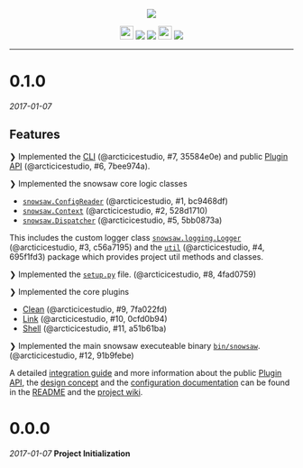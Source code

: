 <p align="center"><img src="https://cdn.rawgit.com/arcticicestudio/snowsaw/develop/assets/snowsaw-banner.svg"/></p>

<p align="center"><img src="https://assets-cdn.github.com/favicon.ico" width=24 height=24/> <a href="https://github.com/arcticicestudio/snowsaw/releases/latest"><img src="https://img.shields.io/github/release/arcticicestudio/snowsaw.svg"/></a> <a href="https://github.com/arcticicestudio/snowsaw/releases/latest"><img src="https://img.shields.io/badge/pre--release---_-blue.svg"/></a> <img src="https://www.python.org/static/favicon.ico" width=24 height=24/> <img src="https://img.shields.io/badge/Python-3.5+-blue.svg"/></p>

---

# 0.1.0
*2017-01-07*
## Features
❯ Implemented the [CLI][readme-cli] (@arcticicestudio, #7, 35584e0e) and public [Plugin API][readme-plugin-api] (@arcticicestudio, #6, 7bee974a).

❯ Implemented the snowsaw core logic classes
  - [`snowsaw.ConfigReader`](https://github.com/arcticicestudio/snowsaw/blob/develop/snowsaw/config.py) (@arcticicestudio, #1, bc9468df)
  - [`snowsaw.Context`](https://github.com/arcticicestudio/snowsaw/blob/develop/snowsaw/context.py) (@arcticicestudio, #2, 528d1710)
  - [`snowsaw.Dispatcher`](https://github.com/arcticicestudio/snowsaw/blob/develop/snowsaw/dispatcher.py) (@arcticicestudio, #5, 5bb0873a)

This includes the custom logger class [`snowsaw.logging.Logger`](https://github.com/arcticicestudio/snowsaw/blob/develop/snowsaw/logging/logger.py) (@arcticicestudio, #3, c56a7195) and the [`util`](https://github.com/arcticicestudio/snowsaw/tree/develop/snowsaw/util) (@arcticicestudio, #4, 695f1fd3) package which provides project util methods and classes.

❯ Implemented the [`setup.py`](https://github.com/arcticicestudio/snowsaw/blob/develop/snowsaw/setup.py) file. (@arcticicestudio, #8, 4fad0759)

❯ Implemented the core plugins
  - [Clean][readme-core-tasks-clean] (@arcticicestudio, #9, 7fa022fd)
  - [Link][readme-core-tasks-link] (@arcticicestudio, #10, 0cfd0b94)
  - [Shell][readme-core-tasks-shell] (@arcticicestudio, #11, a51b61ba)

❯ Implemented the main snowsaw executeable binary [`bin/snowsaw`](https://github.com/arcticicestudio/snowsaw/blob/develop/bin/snowsaw). (@arcticicestudio, #12, 91b9febe)

A detailed [integration guide][readme-integration-guide] and more information about the public [Plugin API][readme-plugin-api], the [design concept][readme-design-concept] and the [configuration documentation][readme-configuration-documentation] can be found in the [README][readme] and the [project wiki][wiki].

# 0.0.0
*2017-01-07*
**Project Initialization**

[readme]: https://github.com/arcticicestudio/snowsaw/blob/develop/README.md
[readme-cli]: https://github.com/arcticicestudio/snowsaw#cli
[readme-configuration-documentation]: https://github.com/arcticicestudio/snowsaw#configuration
[readme-design-concept]: https://github.com/arcticicestudio/snowsaw#design-concept
[readme-integration-guide]: https://github.com/arcticicestudio/snowsaw#integration
[readme-plugin-api]: https://github.com/arcticicestudio/snowsaw#plugin-api
[readme-core-tasks-link]: https://github.com/arcticicestudio/snowsaw#link
[readme-core-tasks-clean]: https://github.com/arcticicestudio/snowsaw#clean
[readme-core-tasks-shell]: https://github.com/arcticicestudio/snowsaw#shell
[wiki]: https://github.com/arcticicestudio/snowsaw/wiki
